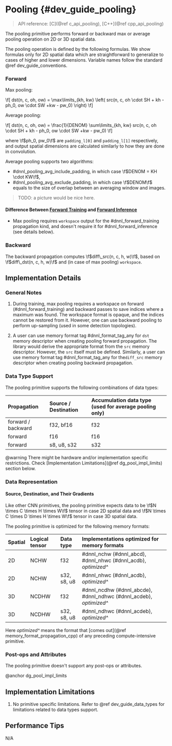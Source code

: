 Pooling {#dev_guide_pooling}
============================

>
> API reference: [C](@ref c_api_pooling), [C++](@ref cpp_api_pooling)
>

The pooling primitive performs forward or backward max or average pooling
operation on 2D or 3D spatial data.

The pooling operation is defined by the following formulas.
We show formulas only for 2D spatial data which are straightforward to
generalize to cases of higher and lower dimensions. Variable names follow the
standard @ref dev_guide_conventions.

### Forward

Max pooling:

\f[
    dst(n, c, oh, ow) =
        \max\limits_{kh, kw}
        \left(
            src(n, c, oh \cdot SH + kh - ph_0, ow \cdot SW +kw - pw_0)
        \right)
\f]

Average pooling:

\f[
    dst(n, c, oh, ow) =
        \frac{1}{DENOM}
        \sum\limits_{kh, kw}
            src(n, c, oh \cdot SH + kh - ph_0, ow \cdot SW +kw - pw_0)
\f]

where \f$ph_0, pw_0\f$ are `padding_l[0]` and `padding_l[1]` respectively,
and output spatial dimensions are calculated similarly to
how they are done in convolution.

Average pooling supports two algorithms:
- #dnnl_pooling_avg_include_padding, in which case \f$DENOM = KH \cdot KW\f$,
- #dnnl_pooling_avg_exclude_padding, in which case \f$DENOM\f$ equals to the
  size of overlap between an averaging window and images.

> TODO: a picture would be nice here.

#### Difference Between [Forward Training](#dnnl_forward_training) and [Forward Inference](#dnnl_forward_inference)

- Max pooling requires `workspace` output for the #dnnl_forward_training
  propagation kind, and doesn't require it for #dnnl_forward_inference
  (see details below).

### Backward

The backward propagation computes
\f$diff\_src(n, c, h, w)\f$,
based on
\f$diff\_dst(n, c, h, w)\f$ and (in case of max pooling) `workspace`.

## Implementation Details

### General Notes

1. During training, max pooling requires a workspace on forward
   (#dnnl_forward_training) and backward passes to save indices where a
   maximum was found. The workspace format is opaque, and the indices cannot be
   restored from it. However, one can use backward pooling to perform
   up-sampling (used in some detection topologies).

2. A user can use memory format tag #dnnl_format_tag_any for `dst` memory
   descriptor when creating pooling forward propagation. The library would
   derive the appropriate format from the `src` memory descriptor. However,
   the `src` itself must be defined. Similarly, a user can use memory format tag
   #dnnl_format_tag_any for the`diff_src` memory descriptor when creating
   pooling backward propagation.

### Data Type Support

The pooling primitive supports the following combinations of data types:

| Propagation        | Source / Destination | Accumulation data type (used for average pooling only)
| :--                | :--                  | :--
| forward / backward | f32, bf16            | f32
| forward            | f16                  | f16
| forward            | s8, u8, s32          | s32

@warning
    There might be hardware and/or implementation specific restrictions.
    Check [Implementation Limitations](@ref dg_pool_impl_limits) section below.

### Data Representation

#### Source, Destination, and Their Gradients

Like other CNN primitives, the pooling primitive expects data
to be \f$N \times C \times H \times W\f$ tensor in case 2D spatial data
and \f$N \times C \times D \times H \times W\f$ tensor in case 3D spatial data.

The pooling primitive is optimized for the following memory formats:

| Spatial | Logical tensor | Data type   | Implementations optimized for memory formats                               |
| :--     | :--            | :--         | :--                                                                        |
| 2D      | NCHW           | f32         | #dnnl_nchw (#dnnl_abcd), #dnnl_nhwc (#dnnl_acdb), *optimized^*     |
| 2D      | NCHW           | s32, s8, u8 | #dnnl_nhwc (#dnnl_acdb), *optimized^*                                  |
| 3D      | NCDHW          | f32         | #dnnl_ncdhw (#dnnl_abcde), #dnnl_ndhwc (#dnnl_acdeb), *optimized^* |
| 3D      | NCDHW          | s32, s8, u8 | #dnnl_ndhwc (#dnnl_acdeb), *optimized^*                                |

Here *optimized^* means the format that
[comes out](@ref memory_format_propagation_cpp)
of any preceding compute-intensive primitive.

### Post-ops and Attributes

The pooling primitive doesn't support any post-ops or attributes.


@anchor dg_pool_impl_limits
## Implementation Limitations

1. No primitive specific limitations. Refer to @ref dev_guide_data_types for
   limitations related to data types support.


## Performance Tips

N/A

